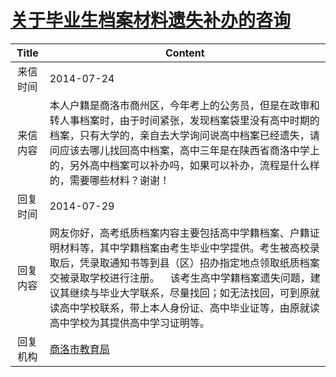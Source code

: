 # <a href="http://www.shangluo.gov.cn/zmhd/ldxxxx.jsp?urltype=leadermail.LeaderMailContentUrl&wbtreeid=1112&leadermailid=2603">关于毕业生档案材料遗失补办的咨询</a>
|Title|Content|
|:---:|---|
|来信时间|2014-07-24|
|来信内容|本人户籍是商洛市商州区，今年考上的公务员，但是在政审和转人事档案时，由于时间紧张，发现档案袋里没有高中时期的档案，只有大学的，亲自去大学询问说高中档案已经遗失，请问应该去哪儿找回高中档案，高中三年是在陕西省商洛中学上的，另外高中档案可以补办吗，如果可以补办，流程是什么样的，需要哪些材料？谢谢！|
|回复时间|2014-07-29|
|回复内容|网友你好，高考纸质档案内容主要包括高中学籍档案、户籍证明材料等，其中学籍档案由考生毕业中学提供。考生被高校录取后，凭录取通知书等到县（区）招办指定地点领取纸质档案交被录取学校进行注册。    该考生高中学籍档案遗失问题，建议其继续与毕业大学联系，尽量找回；如无法找回，可到原就读高中学校联系，带上本人身份证、高中毕业证等，由原就读高中学校为其提供高中学习证明等。|
|回复机构|<a href="../../categories/agencies/商洛市教育局.md">商洛市教育局</a>|
